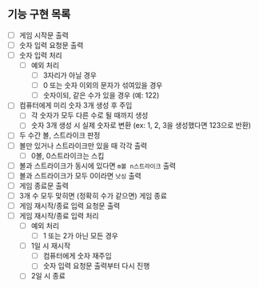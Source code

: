 ## 기능 구현 목록
- [ ] 게임 시작문 출력
- [ ] 숫자 입력 요청문 출력
- [ ] 숫자 입력 처리
    - [ ] 예외 처리
        - [ ] 3자리가 아닐 경우
        - [ ] 0 또는 숫자 이외의 문자가 섞여있을 경우
        - [ ] 숫자이되, 같은 수가 있을 경우 (예: 122)
- [ ] 컴퓨터에게 미리 숫자 3개 생성 후 주입
    - [ ] 각 숫자가 모두 다른 수로 될 때까지 생성
    - [ ] 숫자 3개 생성 시 실제 숫자로 변환 (ex: 1, 2, 3을 생성했다면 123으로 반환)
- [ ] 두 수간 볼, 스트라이크 판정
- [ ] 볼만 있거나 스트라이크만 있을 때 각각 출력
    - [ ] 0볼, 0스트라이크는 스킵
- [ ] 볼과 스트라이크가 동시에 있다면 `m볼 n스트라이크` 출력
- [ ] 볼과 스트라이크가 모두 0이라면 `낫싱` 출력
- [ ] 게임 종료문 출력
- [ ] 3개 수 모두 맞히면 (정확히 수가 같으면) 게임 종료
- [ ] 게임 재시작/종료 입력 요청문 출력
- [ ] 게임 재시작/종료 입력 처리
    - [ ] 예외 처리
        - [ ] 1 또는 2가 아닌 모든 경우
    - [ ] 1일 시 재시작
        - [ ] 컴퓨터에게 숫자 재주입
        - [ ] 숫자 입력 요청문 출력부터 다시 진행
    - [ ] 2일 시 종료
